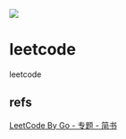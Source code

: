 ![](https://github.com/x1nchen/leetcode-go/workflows/.github/workflows/main.yml/badge.svg)
# leetcode

leetcode

## refs

[LeetCode By Go - 专题 - 简书](http://www.jianshu.com/c/8e1c238fc4cb)